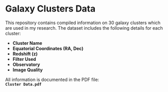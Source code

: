 # Galaxy Clusters Data

This repository contains compiled information on 30 galaxy clusters which are used in my research. The dataset includes the following details for each cluster:

- **Cluster Name**
- **Equatorial Coordinates (RA, Dec)**
- **Redshift (z)**
- **Filter Used**
- **Observatory**
- **Image Quality**

All information is documented in the PDF file:  
**`Cluster Data.pdf`**

